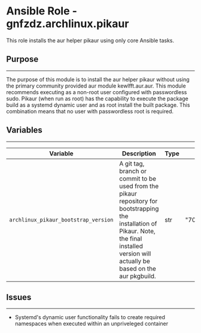 # Ansible Role - gnfzdz.archlinux.pikaur

This role installs the aur helper pikaur using only core Ansible tasks.

## Purpose
-------
The purpose of this module is to install the aur helper pikaur without using the primary community provided aur module kewlfft.aur.aur. This module recommends executing as a non-root user configured with passwordless sudo. Pikaur (when run as root) has the capability to execute the package build as a systemd dynamic user and as root install the built package. This combination means that no user with passwordless root is required.

## Variables
-------

Variable | Description | Type | Default
-------- | ----------- | -------- | --------
`archlinux_pikaur_bootstrap_version` | A git tag, branch or commit to be used from the pikaur repository for bootstrapping the installation of Pikaur. Note, the final installed version will actually be based on the aur pkgbuild. | str | "707c66f597cf20c1f301becda462c4c3556f0f3a"

## Issues
------
* Systemd's dynamic user functionality fails to create required namespaces when executed within an unpriveleged container
